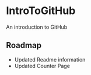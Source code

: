 # IntroToGitHub
An introduction to GitHub

## Roadmap
- Updated Readme information
- Updated Counter Page


